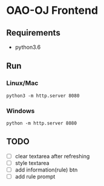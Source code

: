 # OAO-OJ Frontend

## Requirements

- python3.6

## Run

### Linux/Mac
`python3 -m http.server 8080`

### Windows
`python -m http.server 8080`

## TODO
- [ ] clear textarea after refreshing
- [ ] style textarea
- [ ] add information(rule) btn
- [ ] add rule prompt
